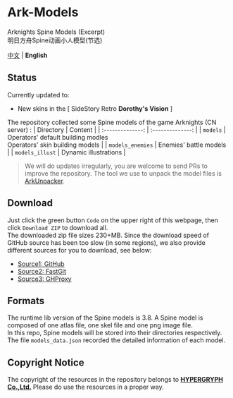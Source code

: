 Ark-Models
==========
Arknights Spine Models (Excerpt)  
明日方舟Spine动画小人模型(节选)  

[中文](README.md) | **English**

## Status
Currently updated to:
- New skins in the [ SideStory Retro **Dorothy's Vision** ]

The repository collected some Spine models of the game Arknights (CN server) :
| Directory        | Content          |
| :--------------: | :--------------: |
| `models`         | Operators' default building modles<br>Operators' skin building models |
| `models_enemies` | Enemies' battle models |
| `models_illust`  | Dynamic illustrations |

> We will do updates irregularly, you are welcome to send PRs to improve the repository. The tool we use to unpack the model files is [ArkUnpacker](https://github.com/isHarryh/Ark-Unpacker).

## Download
Just click the green button `Code` on the upper right of this webpage, then click `Download ZIP` to download all.  
The downloaded zip file sizes 230+MB. Since the download speed of GitHub source has been too slow (in some regions), we also provide different sources for you to download, see below:
- [Source1: GitHub](https://github.com/isHarryh/Ark-Models/archive/refs/heads/main.zip)
- [Source2: FastGit](https://download.fastgit.org/isHarryh/Ark-Models/archive/refs/heads/main.zip)
- [Source3: GHProxy](https://ghproxy.com/?q=https%3A%2F%2Fgithub.com%2FisHarryh%2FArk-Models%2Farchive%2Frefs%2Fheads%2Fmain.zip)

## Formats
The runtime lib version of the Spine models is 3.8. A Spine model is composed of one atlas file, one skel file and one png image file.  
In this repo, Spine models will be stored into their directories respectively.  
The file `models_data.json` recorded the detailed information of each model.

## Copyright Notice
The copyright of the resources in the repository belongs to [**HYPERGRYPH Co.,Ltd.**](https://www.hypergryph.com) Please do use the resources in a proper way.
